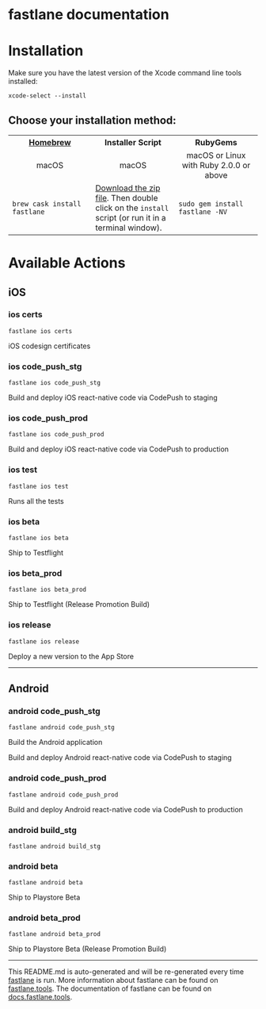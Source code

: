fastlane documentation
================
# Installation

Make sure you have the latest version of the Xcode command line tools installed:

```
xcode-select --install
```

## Choose your installation method:

<table width="100%" >
<tr>
<th width="33%"><a href="http://brew.sh">Homebrew</a></th>
<th width="33%">Installer Script</th>
<th width="33%">RubyGems</th>
</tr>
<tr>
<td width="33%" align="center">macOS</td>
<td width="33%" align="center">macOS</td>
<td width="33%" align="center">macOS or Linux with Ruby 2.0.0 or above</td>
</tr>
<tr>
<td width="33%"><code>brew cask install fastlane</code></td>
<td width="33%"><a href="https://download.fastlane.tools">Download the zip file</a>. Then double click on the <code>install</code> script (or run it in a terminal window).</td>
<td width="33%"><code>sudo gem install fastlane -NV</code></td>
</tr>
</table>

# Available Actions
## iOS
### ios certs
```
fastlane ios certs
```
iOS codesign certificates
### ios code_push_stg
```
fastlane ios code_push_stg
```
Build and deploy iOS react-native code via CodePush to staging
### ios code_push_prod
```
fastlane ios code_push_prod
```
Build and deploy iOS react-native code via CodePush to production
### ios test
```
fastlane ios test
```
Runs all the tests
### ios beta
```
fastlane ios beta
```
Ship to Testflight
### ios beta_prod
```
fastlane ios beta_prod
```
Ship to Testflight (Release Promotion Build)
### ios release
```
fastlane ios release
```
Deploy a new version to the App Store

----

## Android
### android code_push_stg
```
fastlane android code_push_stg
```
Build the Android application

Build and deploy Android react-native code via CodePush to staging
### android code_push_prod
```
fastlane android code_push_prod
```
Build and deploy Android react-native code via CodePush to production
### android build_stg
```
fastlane android build_stg
```

### android beta
```
fastlane android beta
```
Ship to Playstore Beta
### android beta_prod
```
fastlane android beta_prod
```
Ship to Playstore Beta (Release Promotion Build)

----

This README.md is auto-generated and will be re-generated every time [fastlane](https://fastlane.tools) is run.
More information about fastlane can be found on [fastlane.tools](https://fastlane.tools).
The documentation of fastlane can be found on [docs.fastlane.tools](https://docs.fastlane.tools).
